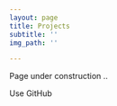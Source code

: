 ```yaml
---
layout: page
title: Projects
subtitle: ''
img_path: ''

---
```

Page under construction ..

Use GitHub